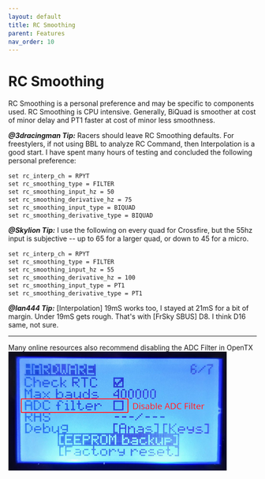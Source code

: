 ```yaml
---
layout: default
title: RC Smoothing
parent: Features
nav_order: 10
---
```


# RC Smoothing

RC Smoothing is a personal preference and may be specific to components used.  RC Smoothing is CPU intensive. Generally, BiQuad is smoother at cost of minor delay and PT1 faster at cost of minor less smoothness.

***@3dracingman Tip:*** Racers should leave RC Smoothing defaults.  For freestylers, if not using BBL to analyze RC Command, then Interpolation is a good start.  I have spent many hours of testing and concluded the following personal preference:
```
set rc_interp_ch = RPYT
set rc_smoothing_type = FILTER
set rc_smoothing_input_hz = 50
set rc_smoothing_derivative_hz = 75
set rc_smoothing_input_type = BIQUAD
set rc_smoothing_derivative_type = BIQUAD
```

***@Skylion Tip:*** I use the following on every quad for Crossfire, but the 55hz input is subjective -- up to 65 for a larger quad, or down to 45 for a micro.
```
set rc_interp_ch = RPYT
set rc_smoothing_type = FILTER
set rc_smoothing_input_hz = 55
set rc_smoothing_derivative_hz = 100
set rc_smoothing_input_type = PT1
set rc_smoothing_derivative_type = PT1
```

***@Ian444 Tip:*** [Interpolation] 19mS works too, I stayed at 21mS for a bit of margin.
Under 19mS gets rough. That's with [FrSky SBUS] D8. I think D16 same, not sure.


***

Many online resources also recommend disabling the ADC Filter in OpenTX ![Disable ADC Filter](/assets/images/disable-ADC.png)
